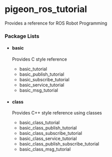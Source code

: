 # pigeon_ros_tutorial

Provides a reference for ROS Robot Programming

### Package Lists

- #### basic
  
  Provides C style reference
  - basic_tutorial
  - basic_publish_tutorial
  - basic_subscribe_tutorial
  - basic_service_tutorial
  - basic_msg_tutorial

- #### class

  Provides C++ style reference using classes
  - basic_class_tutorial
  - basic_class_publish_tutorial
  - basic_class_subscribe_tutorial
  - basic_class_service_tutorial
  - basic_class_publish_subscribe_tutorial
  - basic_class_msg_tutorial

  
